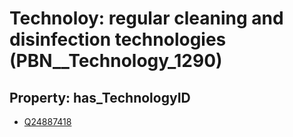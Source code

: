 # Technoloy: __regular cleaning and disinfection technologies__ (PBN__Technology_1290)

## Property: has_TechnologyID

* [Q24887418](Q24887418)

